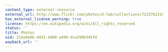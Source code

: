 ```yaml
---
content_type: external-resource
external_url: http://www.flickr.com/photos/d-lab/collections/72157623182407189/
has_external_license_warning: true
license: https://en.wikipedia.org/wiki/All_rights_reserved
status: ''
title: Photos
uid: 214a9a9b-d431-4d80-a499-dca399b345fd
wayback_url: ''
---
```

